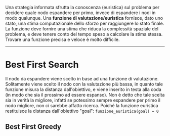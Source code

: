 Una strategia informata sfrutta la conoscenza (euristica) sul problema per decidere quale nodo espandere per primo, invece di espandere i nodi in modo qualunque.
Una **funzione di valutazione/euristica** fornisce, dato uno stato, una stima computazionale dello sforzo per raggiungere lo stato finale. La funzione deve fornire una stima che riduca la complessità spaziale del problema, e deve tenere conto del tempo speso a calcolare la stima stessa.
Trovare una funzione precisa e veloce è molto difficile.

---
# Best First Search
Il nodo da espandere viene scelto in base ad una funzione di valutazione. Solitamente viene scelto il nodo con la valutazione più bassa, in quanto tale funzione misura la distanza dall'obiettivo, e viene inserito in testa alla coda (in modo che sia il prossimo ad essere espanso). 
Non è detto che tale scelta sia in verità la migliore, infatti se potessimo sempre espandere per primo il nodo migliore, non ci sarebbe affatto ricerca.
Poiché la funzione euristica restituisce la distanza dall'obiettivo "goal":
`funzione_euristica(goal) = 0`

## Best First Greedy

